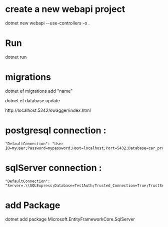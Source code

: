 # create a new webapi project
dotnet new webapi --use-controllers -o .  

# Run
dotnet run


# migrations

dotnet ef migrations add "name"

dotnet ef database update

http://localhost:5242/swagger/index.html



# postgresql connection : 
    "DefaultConnection": "User ID=myuser;Password=mypassword;Host=localhost;Port=5432;Database=car_project;Pooling=true;"

# sqlServer connection : 
    "DefaultConnection": "Server=.\\SQLExpress;Database=TestAuth;Trusted_Connection=True;TrustServerCertificate=True;"

# add Package 
dotnet add package Microsoft.EntityFrameworkCore.SqlServer